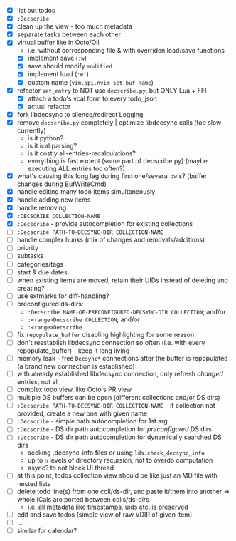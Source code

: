 - [x] list out todos
- [x] `:Decscribe`
- [x] clean up the view - too much metadata
- [x] separate tasks between each other
- [x] virtual buffer like in Octo/Oil
    * i.e. without corresponding file & with overriden load/save functions
    * [x] implement save (`:w`)
    * [x] save should modify `modified`
    * [x] implement load (`:e!`)
    * [x] custom name (`vim.api.nvim_set_buf_name`)
- [x] refactor `set_entry` to NOT use `decscribe.py`, but ONLY Lua + FFI
    - [x] attach a todo's vcal form to every todo_json
    - [x] actual refactor
- [x] fork libdecsync to silence/redirect Logging
- [x] remove `decscribe.py` completely | optimize libdecsync calls (too slow currently)
    - is it python?
    - is it ical parsing?
    - is it costly all-entries-recalculations?
    - everything is fast except (some part of decscribe.py) (maybe executing ALL entries too often?)
- [x] what's causing this long lag during first one/several `:w`'s? (buffer changes during BufWriteCmd)
- [x] handle editing many todo items simultaneously
- [x] handle adding new items
- [x] handle removing
- [x] `:DECSCRIBE COLLECTION-NAME`
- [x] `:Decscribe` - provide autocompletion for existing collections
- [ ] `:Decscribe PATH-TO-DECSYNC-DIR COLLECTION-NAME`
- [ ] handle complex hunks (mix of changes and removals/additions)
- [ ] priority
- [ ] subtasks
- [ ] categories/tags
- [ ] start & due dates
- [ ] when existing items are moved, retain their UIDs instead of deleting and creating?
- [ ] use extmarks for diff-handling?
- [ ] preconfigured ds-dirs:
    - `:Decscribe NAME-OF-PRECONFIGURED-DECSYNC-DIR COLLECTION`; and/or
    - `:<range>Decscribe COLLECTION`; and/or
    - `:<range>Decscribe`
- [ ] fix `repopulate_buffer` disabling highlighting for some reason
- [ ] don't reestablish libdecsync connection so often (i.e. with every repopulate_buffer) - keep it long living
- [ ] memory leak - free `Decsync*` connections after the buffer is repopulated (a brand new connection is established)
- [ ] with already established libdecsync connection, only refresh *changed* entries, not all
- [ ] complex todo view, like Octo's PR view
- [ ] multiple DS buffers can be open (different collections and/or DS dirs)
- [ ] `:Decscribe PATH-TO-DECSYNC-DIR COLLECTION-NAME` - if collection not provided, create a new one with given name
- [ ] `:Decscribe` - simple path autocompletion for 1st arg
- [ ] `:Decscribe` - DS dir path autocompletion for *preconfigured* DS dirs
- [ ] `:Decscribe` - DS dir path autocompletion for dynamically searched DS dirs
    - seeking .decsync-info files or using `lds.check_decsync_info`
    - up to `n` levels of directory recursion, not to overdo computation
    - async? to not block UI thread
- [ ] at this point, todos collection view should be like just an MD file with nested lists
- [ ] delete todo line(s) from one coll/ds-dir, and paste it/them into another => whole ICals are ported between colls/ds-dirs
    - i.e. all metadata like timestamps, uids etc. is preserved
- [ ] edit and save todos (simple view of raw VDIR of given item)
- [ ] ...
- [ ] similar for calendar?

